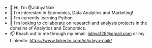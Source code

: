 - 👋 Hi, I’m @JidnyaNaik
- 👀 I’m interested in Economics, Data Analytics and Marketing!
- 🌱 I’m currently learning Python.
- 💞️ I’m looking to collaborate on research and analysis projects in the domains of Analytics and Economics.
- 📫 Reach out to me through my email: jidnya128@gmail.com or my LinkedIn: https://www.linkedin.com/in/jidnya-naik/ 

<!---
JidnyaNaik/JidnyaNaik is a ✨ special ✨ repository because its `README.md` (this file) appears on your GitHub profile.
You can click the Preview link to take a look at your changes.
--->
